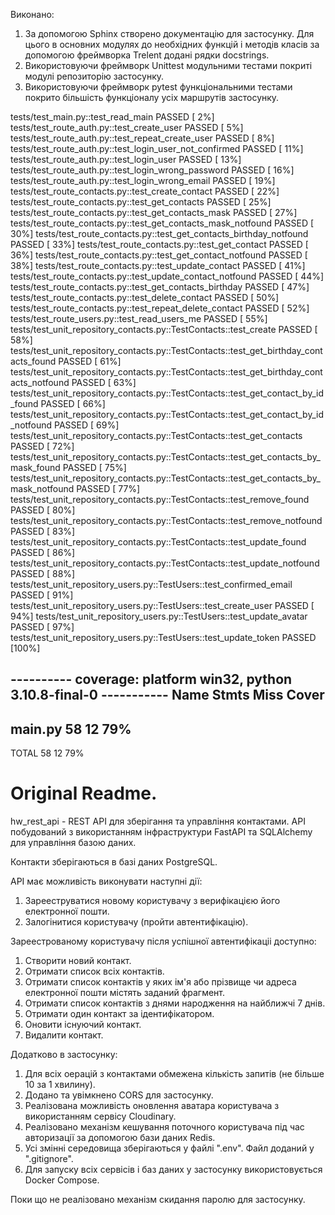Виконано:
1. За допомогою Sphinx створено документацію для застосунку.
   Для цього в основних модулях до необхідних функцій і методів класів за допомогою фреймворка Trelent додані рядки docstrings.
2. Використовуючи фреймворк Unittest модульними тестами покриті модулі репозиторію застосунку.
3. Використовуючи фреймворк pytest функціональними тестами покрито більшість функціоналу усіх маршрутів застосунку.

tests/test_main.py::test_read_main PASSED                                                         [  2%]
tests/test_route_auth.py::test_create_user PASSED                                                 [  5%]
tests/test_route_auth.py::test_repeat_create_user PASSED                                          [  8%]
tests/test_route_auth.py::test_login_user_not_confirmed PASSED                                    [ 11%]
tests/test_route_auth.py::test_login_user PASSED                                                  [ 13%]
tests/test_route_auth.py::test_login_wrong_password PASSED                                        [ 16%]
tests/test_route_auth.py::test_login_wrong_email PASSED                                           [ 19%]
tests/test_route_contacts.py::test_create_contact PASSED                                          [ 22%]
tests/test_route_contacts.py::test_get_contacts PASSED                                            [ 25%]
tests/test_route_contacts.py::test_get_contacts_mask PASSED                                       [ 27%]
tests/test_route_contacts.py::test_get_contacts_mask_notfound PASSED                              [ 30%]
tests/test_route_contacts.py::test_get_contacts_birthday_notfound PASSED                          [ 33%]
tests/test_route_contacts.py::test_get_contact PASSED                                             [ 36%]
tests/test_route_contacts.py::test_get_contact_notfound PASSED                                    [ 38%]
tests/test_route_contacts.py::test_update_contact PASSED                                          [ 41%]
tests/test_route_contacts.py::test_update_contact_notfound PASSED                                 [ 44%]
tests/test_route_contacts.py::test_get_contacts_birthday PASSED                                   [ 47%]
tests/test_route_contacts.py::test_delete_contact PASSED                                          [ 50%]
tests/test_route_contacts.py::test_repeat_delete_contact PASSED                                   [ 52%]
tests/test_route_users.py::test_read_users_me PASSED                                              [ 55%]
tests/test_unit_repository_contacts.py::TestContacts::test_create PASSED                          [ 58%]
tests/test_unit_repository_contacts.py::TestContacts::test_get_birthday_contacts_found PASSED     [ 61%]
tests/test_unit_repository_contacts.py::TestContacts::test_get_birthday_contacts_notfound PASSED  [ 63%]
tests/test_unit_repository_contacts.py::TestContacts::test_get_contact_by_id_found PASSED         [ 66%]
tests/test_unit_repository_contacts.py::TestContacts::test_get_contact_by_id_notfound PASSED      [ 69%]
tests/test_unit_repository_contacts.py::TestContacts::test_get_contacts PASSED                    [ 72%]
tests/test_unit_repository_contacts.py::TestContacts::test_get_contacts_by_mask_found PASSED      [ 75%]
tests/test_unit_repository_contacts.py::TestContacts::test_get_contacts_by_mask_notfound PASSED   [ 77%]
tests/test_unit_repository_contacts.py::TestContacts::test_remove_found PASSED                    [ 80%]
tests/test_unit_repository_contacts.py::TestContacts::test_remove_notfound PASSED                 [ 83%]
tests/test_unit_repository_contacts.py::TestContacts::test_update_found PASSED                    [ 86%]
tests/test_unit_repository_contacts.py::TestContacts::test_update_notfound PASSED                 [ 88%]
tests/test_unit_repository_users.py::TestUsers::test_confirmed_email PASSED                       [ 91%]
tests/test_unit_repository_users.py::TestUsers::test_create_user PASSED                           [ 94%]
tests/test_unit_repository_users.py::TestUsers::test_update_avatar PASSED                         [ 97%]
tests/test_unit_repository_users.py::TestUsers::test_update_token PASSED                          [100%]

---------- coverage: platform win32, python 3.10.8-final-0 -----------
Name      Stmts   Miss  Cover
-----------------------------
main.py      58     12    79%
-----------------------------
TOTAL        58     12    79%


Original Readme.
================
hw_rest_api - REST API для зберігання та управління контактами.
API побудований з використанням інфраструктури FastAPI та SQLAlchemy для управління базою даних.

Контакти зберігаються в базі даних PostgreSQL.

API має можливість виконувати наступні дії:

1. Зарееструватися новому користувачу з верифікацією його електронної пошти.
2. Залогінитися користувачу (пройти автентифікацію).


Зареестрованому користувачу після успішної автентифікаціі доступно:

1. Створити новий контакт.
2. Отримати список всіх контактів.
3. Отримати список контактів у яких ім'я або прізвище чи адреса електронної пошти містять заданий фрагмент.
4. Отримати список контактів з днями народження на найближчі 7 днів.
3. Отримати один контакт за ідентифікатором.
4. Оновити існуючий контакт.
5. Видалити контакт.

Додатково в застосунку:
1. Для всіх оерацій з контактами обмежена кількість запитів (не більше 10 за 1 хвилину).
2. Додано та увімкнено CORS для застосунку.
3. Реалізована можливість оновлення аватара користувача з використанням сервісу Cloudinary.
4. Реалізовано механізм кешування поточного користувача під час авторизації за допомогою бази даних Redis.
5. Усі змінні середовища зберігаються у файлі ".env". Файл доданий у ".gitignore".
6. Для запуску всіх сервісів і баз даних у застосунку використовується Docker Compose.

Поки що не реалізовано механізм скидання паролю для застосунку.
